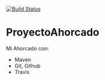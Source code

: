[![Build Status](https://travis-ci.org/alexflores/ProyectoAhorcado.png?branch=master)](https://travis-ci.org/alexflores/ProyectoAhorcado)

ProyectoAhorcado
================

Mi Ahorcado con:
- Maven
- Git, Github
- Travis
